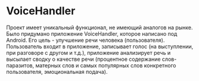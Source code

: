 ﻿# VoiceHandler
Проект имеет уникальный функционал, не имеющий аналогов на рынке. Было придумано приложение VoiceHandler, которое написано под Android. Его цель - улучшение речи человека (пользователя). Пользователь входит в приложение, записывает голос (на выступлении, при разговоре с другом и т.д.), приложение анализирует речь и высылает сводку о качестве речи (процентное содержание слов-паразитов, матерных слов и самых популярных слов конкретного пользователя, эмоциональная подача).
